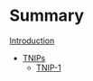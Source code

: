 # Summary

[Introduction](../../README.md)
- [TNIPs](tnips/README.md)
  - [TNIP-1](tnips/tnip_1.md)
